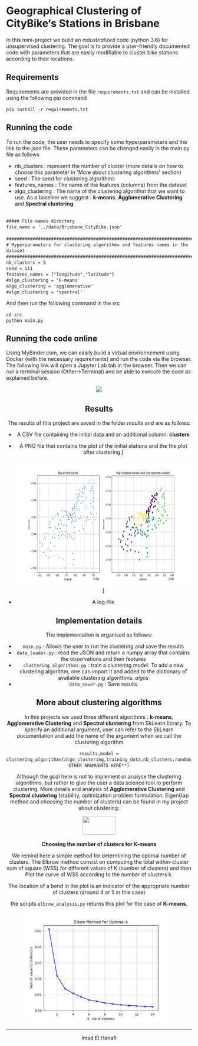 # Geographical Clustering of CityBike‘s Stations in Brisbane

In this mini-project we build an *industrialized* code (python 3.6) for unsupervised clustering. The goal is to provide a user-friendly documented code with parameters that are easily modifiable to cluster bike stations according to their locations.


## Requirements

Requirements are provided in the file `requirements.txt` and can be installed using the following pip command

```
pip install -r requirements.txt
```

## Running the code

To run the code, the user needs to specify some hyperparameters and the link to the json file.  These parameters can be changed easily in the main.py file as follows

- nb_clusters : represent the number of cluster (more details on how to choose this parameter in 'More about clustering algorithms' section)
- seed : The seed for clustering algorithms
- features_names : The name of the features (columns) from the dataset
- algo_clustering : The name of the clustering algorithm that we want to use. As a baseline we suggest : **k-means**, **Agglomerative Clustering** and **Spectral clustering**

```

##### File names directory
file_name = '../data/Brisbane_CityBike.json'

###########################################################################
# Hyperparameters for clustering algorithms and features names in the dataset
###########################################################################
nb_clusters = 5
seed = 111
features_names = ["longitude","latitude"]
#algo_clustering = 'k-means'
algo_clustering = 'agglomerative'
#algo_clustering = 'spectral'

```

And then run the following command in the src

```
cd src
python main.py
```

## Running the code online

Using MyBinder.com, we can easily build a virtual environnement using Docker (with the necessary requirements) and run the code via the browser.
The following link will open a Jupyter Lab tab in the browser. Then we can run a terminal session (Other->Terminal) and be able to execute the code as explained before.
[<center> <img src="https://mybinder.org/badge.svg">](https://mybinder.org/v2/gh/imadelh/Mobile-Networks_Graph-Models/master?urlpath=lab)

## Results

The results of this project are saved in the folder *results* and are as follows:

- A CSV file containing the initial data and an additional column: **clusters**
- A PNG file that contains the plot of the initial stations and the the plot after clustering
[<center> <img  height="340" width="900" src="results/plot_clusters_spectral.png">]

- A log-file


## Implementation details

The implementation is organised as follows:

- `main.py` : Allows the user to run the clustering and save the results
- `data_loader.py` : read the JSON and return a numpy array that contains the observations and their features
- `clustering_algorithms.py` : train a clustering model. To add a new clustering algorithm, one can import it and added to the dictionary of available clustering algorithms: *algos*
- `data_saver.py` : Save results

## More about clustering algorithms

In this projects we used three different algorithms :  **k-means**, **Agglomerative Clustering** and **Spectral clustering** from SkLearn library. To specify an additional argument, user can refer to the SkLearn documentation and add the name of the argument when we call the clustering algorithm
```
results,model = clustering_algorithms(algo_clustering,training_data,nb_clusters,random_state=seed,**ADD OTHER ARGMUENTS HERE**)
```


Although the goal here is not to implement or analyse the clustering algorithms, but rather to give the user a data science tool to perform clustering. More details and analysis of **Agglomerative Clustering** and **Spectral clustering** (stability, optimization problem formulation, EigenGap method and choosing the number of clusters) can be found in my project about clustering:
[<center> <img  height="50" width="90" src="http://nbviewer.jupyter.org/static/img/nav_logo.svg">](https://github.com/imadelh/Advanced-Machine-Learning/blob/master/Labs_/Lab%20-%202/SemiSupervisedLearning_SpectralClustering.ipynb)

**Choosing the number of clusters for K-means**

We remind here a simple method for determining the optimal number of clusters. The Elbrow method consist on  computing the total within-cluster sum of square (WSS) for different values of K (number of clusters) and then Plot the curve of WSS according to the number of clusters k.

The location of a bend in the plot is an indicator of the appropriate number of clusters (around 4 or 5 in this case)

the scripts `elbrow_analysis.py` returns this plot for the case of **K-means**.

<center> <img  height="300" width="400" src="results/elbrow.png">

-------
Imad El Hanafi
